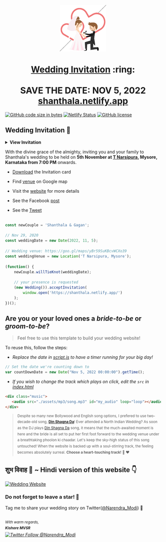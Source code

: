 
<p align="center"><a href="https://shanthala.netlify.app/"><img src="./assets/wedding.gif" width="150px" height="150px"/></a></p>
<h1 align="center"><a href="https://shanthala.netlify.app/">Wedding Invitation</a> :ring: <br> <br> SAVE THE DATE: NOV 5, 2022 <br> <a href="https://shanthala.netlify.app/">shanthala.netlify.app</a></h1>

[![GitHub code size in bytes](https://img.shields.io/github/languages/code-size/mvkishoresr/shanthala?logo=github)](https://shanthala.netlify.app/) [![Netlify Status](https://api.netlify.com/api/v1/badges/8fac0f04-5519-41c7-8e81-149911221dc9/deploy-status)](https://app.netlify.com/sites/shanthala/deploys) [![GitHub license](https://img.shields.io/github/license/mvkishoresr/shanthala?logo=github)](https://github.com/mvkishoresr/shanthala)

## Wedding Invitation :ring:

<details>
  <summary><strong>View Invitation</strong></summary>
  <a href="https://shanthala.netlify.app/"><img src="./assets/img/shanthala.jpeg" /></a>
</details>

With the divine grace of the almighty,
inviting you and your family to Shanthala's wedding to be held on **5th November at [T Narsipura](https://goo.gl/maps/yBr59SuKBcvWCXo39), Mysore, Karnataka from 7:00 PM** onwards.

- [Download](https://github.com/mvkishoresr/mvkishoresr/raw/master/docs/Shanthala%20%26%20Govardhan.pdf) the Invitation card

- Find [venue](https://goo.gl/maps/yBr59SuKBcvWCXo39) on Google map

- Visit the [website](https://shanthala.netlify.app/) for more details

- See the Facebook [post](https://www.facebook.com/shanthala.swamy.3)

- See the [Tweet](https://twitter.com/narendramodi)

```js

const newCouple = 'Shanthala & Gagan';

// Nov 29, 2020
const weddingDate = new Date(2022, 11, 5);

// Wedding venue: https://goo.gl/maps/yBr59SuKBcvWCXo39
const weddingVenue = new Location('T Narsipura, Mysore');

(function() {
    newCouple.willTieKnot(weddingDate);

    // your presence is requested
    (new Wedding()).acceptInvitation(
        window.open('https://shanthala.netlify.app/')
    );
})();


```

## Are you or your loved ones a *bride-to-be* or *groom-to-be*? 
> Feel free to use this template to build your wedding website!

To reuse this, follow the steps:

- *Replace the date in [script.js](https://github.com/mvkishoresr/shanthala/blob/master/js/script.js#L29) to have a timer running for your big day!*

```js
// Set the date we're counting down to
var countDownDate = new Date("Nov 5, 2022 00:00:00").getTime();
```

- *If you wish to change the track which plays on click, edit the `src` in [index.html](https://github.com/mvkishoresr/shanthala/blob/760c4aa437115fc365f5cb86a4b428b0e292b5ba/index.html#L69)*

```html
<div class="music">
   <audio src="./assets/mp3/song.mp3" id="my_audio" loop="loop"></audio> 
</div>
```

> <sup>Despite so many new Bollywood and English song options, I prefered to use two-decade-old song, **[Din Shagna Da](https://youtu.be/X0MDALpV29s)**! Ever attended a North Indian Wedding? As soon as the DJ plays [Din Shagna Da](https://youtu.be/Mj4eK5YViCs) song, it means that the much-awaited moment is here and the bride is all set to put her first foot forward to the wedding venue under a breathtaking phoolon ki chaadar. Let's keep the sky-high status of this song untouched! When the website is backed up with a soul-stirring track, the feeling becomes absolutely surreal. **Choose a heart-touching track!** :musical_note: :heart: </sup>

## शुभ विवाह 🎉  ~ Hindi version of this website 👇

[![Wedding Website](https://github-readme-stats.vercel.app/api/pin/?username=mvkishoresr&repo=shanthala)](https://github.com/mvkishoresr/shanthala/)

### Do not forget to leave a star! :hugs:

Tag me to share your wedding story on Twitter([@Narendra_Modi](https://twitter.com/narendramodi)) :yellow_heart:

<br><sup><i>With warm regards,<br>
**Kishore MVSR**<i></sup><br>
[![Twitter Follow @Narendra_Modi](https://img.shields.io/twitter/follow/narendramodi?style=social)](https://twitter.com/narendramodi)
